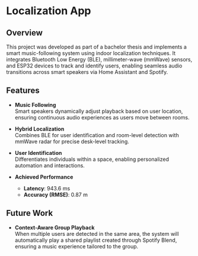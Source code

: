 # Localization App

## Overview

This project was developed as part of a bachelor thesis and implements a smart music-following system using indoor localization techniques. It integrates Bluetooth Low Energy (BLE), millimeter-wave (mmWave) sensors, and ESP32 devices to track and identify users, enabling seamless audio transitions across smart speakers via Home Assistant and Spotify.

## Features

- **Music Following**  
  Smart speakers dynamically adjust playback based on user location, ensuring continuous audio experiences as users move between rooms.  

- **Hybrid Localization**  
  Combines BLE for user identification and room-level detection with mmWave radar for precise desk-level tracking.  

- **User Identification**  
  Differentiates individuals within a space, enabling personalized automation and interactions.  

- **Achieved Performance**  
  - **Latency**: 943.6 ms 
  - **Accuracy (RMSE)**: 0.87 m

## Future Work

- **Context-Aware Group Playback**  
  When multiple users are detected in the same area, the system will automatically play a shared playlist created through Spotify Blend, ensuring a music experience tailored to the group.  
